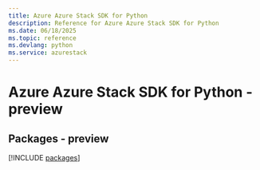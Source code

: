```yaml
---
title: Azure Azure Stack SDK for Python
description: Reference for Azure Azure Stack SDK for Python
ms.date: 06/18/2025
ms.topic: reference
ms.devlang: python
ms.service: azurestack
---
```

# Azure Azure Stack SDK for Python - preview
## Packages - preview
[!INCLUDE [packages](azure-stack-index.md)]